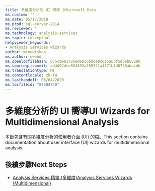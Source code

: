 ```yaml
---
title: 多維度分析的 UI 嚮導 |Microsoft Docs
ms.custom: ''
ms.date: 05/17/2018
ms.prod: sql-server-2014
ms.reviewer: ''
ms.technology: analysis-services
ms.topic: conceptual
helpviewer_keywords:
- Analysis Services wizards
author: minewiskan
ms.author: owend
ms.openlocfilehash: 675c9e81726ed60c6bdde9c615a63f5d5eb6529b
ms.sourcegitcommit: ad4d92dce894592a259721a1571b1d8736abacdb
ms.translationtype: MT
ms.contentlocale: zh-TW
ms.lasthandoff: 08/04/2020
ms.locfileid: "87584740"
---
```

# <a name="ui-wizards-for-multidimensional-analysis"></a><span data-ttu-id="b5529-102">多維度分析的 UI 嚮導</span><span class="sxs-lookup"><span data-stu-id="b5529-102">UI Wizards for Multidimensional Analysis</span></span>

<span data-ttu-id="b5529-103">本節包含有關多維度分析的使用者介面 (UI) 的檔。</span><span class="sxs-lookup"><span data-stu-id="b5529-103">This section contains documentation about user interface (UI) wizards for multidimensional analysis.</span></span>

## <a name="next-steps"></a><span data-ttu-id="b5529-104">後續步驟</span><span class="sxs-lookup"><span data-stu-id="b5529-104">Next Steps</span></span>

- [<span data-ttu-id="b5529-105">Analysis Services 精靈 (多維度)</span><span class="sxs-lookup"><span data-stu-id="b5529-105">Analysis Services Wizards (Multidimensional)</span></span>](../analysis-services-wizards-multidimensional-data.md)

